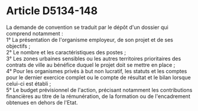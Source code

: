 # Article D5134-148

  
La demande de convention se traduit par le dépôt d'un dossier qui comprend notamment :   
1° La présentation de l'organisme employeur, de son projet et de ses objectifs ;   
2° Le nombre et les caractéristiques des postes ;   
3° Les zones urbaines sensibles ou les autres territoires prioritaires des contrats de ville au bénéfice duquel le projet doit se mettre en place ;   
4° Pour les organismes privés à but non lucratif, les statuts et les comptes pour le dernier exercice complet ou le compte de résultat et le bilan lorsque celui-ci est établi ;   
5° Le budget prévisionnel de l'action, précisant notamment les contributions financières au titre de la rémunération, de la formation ou de l'encadrement obtenues en dehors de l'Etat.